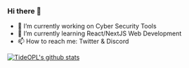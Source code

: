 ### Hi there 👋

- 🔭 I’m currently working on Cyber Security Tools
- 🌱 I’m currently learning React/NextJS Web Development
- 📫 How to reach me: Twitter & Discord

[![TideOPL's github stats](https://github-readme-stats.vercel.app/api?username=TideOPL&count_private=true&show_icons=true&theme=radical&hide_rank=false)](https://github.com/anuraghazra/github-readme-stats)

